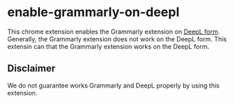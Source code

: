 # enable-grammarly-on-deepl

This chrome extension enables the Grammarly extension on [DeepL form](https://www.deepl.com/translator).
Generally, the Grammarly extension does not work on the DeepL form. This extensin can that the Grammarly extension works on the DeepL form.

## Disclaimer
We do not guarantee works Grammarly and DeepL properly by using this extension.